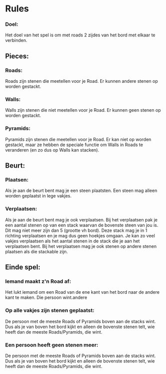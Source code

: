 # Rules
### Doel:
Het doel van het spel is om met roads 2 zijdes van het bord met elkaar te verbinden.

## Pieces:
### Roads:
Roads zijn stenen die meetellen voor je Road. Er kunnen andere stenen op worden gestackt.

### Walls:
Walls zijn stenen die niet meetellen voor je Road. Er kunnen geen stenen op worden gestackt.

### Pyramids:
Pyramids zijn stenen die meetellen voor je Road. Er kan niet op worden gestackt, maar ze hebben de speciale functie om Walls in Roads te veranderen (en zo dus op Walls kan stacken).

## Beurt:
### Plaatsen:
Als je aan de beurt bent mag je een steen plaatsten. Een steen mag alleen worden geplaatst in lege vakjes.

### Verplaatsen:
Als je aan de beurt bent mag je ook verplaatsen. Bij het verplaatsen pak je een aantal stenen op van een stack waarvan de bovenste steen van jou is. Dit mag niet meer zijn dan 5 (grootte vh bord). Deze stack mag je in 1 richting verplaatsen en je mag dus geen hoekjes omgaan. Je kan zo veel vakjes verplaatsen als het aantal stenen in de stack die je aan het verplaatsen bent. Bij het verplaatsen mag je ook stenen op andere stenen plaatsen als die stackable zijn.

## Einde spel:
### Iemand maakt z'n Road af:
Het lukt iemand om een Road van de ene kant van het bord naar de andere kant te maken. Die persoon wint.andere

### Op alle vakjes zijn stenen geplaatst:
De persoon met de meeste Roads of Pyramids boven aan de stacks wint. Dus als je van boven het bord kijkt en alleen de bovenste stenen telt, wie heeft dan de meeste Roads/Pyramids, die wint.

### Een persoon heeft geen stenen meer:
De persoon met de meeste Roads of Pyramids boven aan de stacks wint. Dus als je van boven het bord kijkt en alleen de bovenste stenen telt, wie heeft dan de meeste Roads/Pyramids, die wint.
